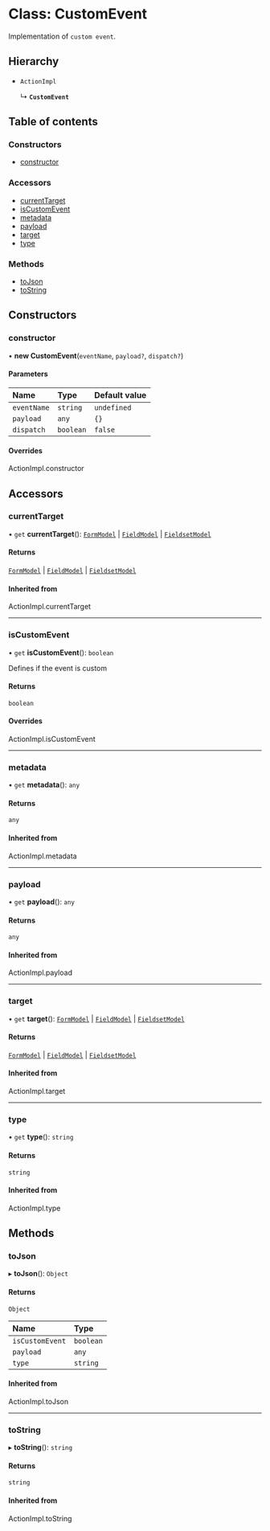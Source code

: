 # Class: CustomEvent

Implementation of `custom event`.

## Hierarchy

- `ActionImpl`

  ↳ **`CustomEvent`**

## Table of contents

### Constructors

- [constructor](CustomEvent.md#constructor)

### Accessors

- [currentTarget](CustomEvent.md#currenttarget)
- [isCustomEvent](CustomEvent.md#iscustomevent)
- [metadata](CustomEvent.md#metadata)
- [payload](CustomEvent.md#payload)
- [target](CustomEvent.md#target)
- [type](CustomEvent.md#type)

### Methods

- [toJson](CustomEvent.md#tojson)
- [toString](CustomEvent.md#tostring)

## Constructors

### constructor

• **new CustomEvent**(`eventName`, `payload?`, `dispatch?`)

#### Parameters

| Name | Type | Default value |
| :------ | :------ | :------ |
| `eventName` | `string` | `undefined` |
| `payload` | `any` | `{}` |
| `dispatch` | `boolean` | `false` |

#### Overrides

ActionImpl.constructor

## Accessors

### currentTarget

• `get` **currentTarget**(): [`FormModel`](../interfaces/FormModel.md) \| [`FieldModel`](../interfaces/FieldModel.md) \| [`FieldsetModel`](../interfaces/FieldsetModel.md)

#### Returns

[`FormModel`](../interfaces/FormModel.md) \| [`FieldModel`](../interfaces/FieldModel.md) \| [`FieldsetModel`](../interfaces/FieldsetModel.md)

#### Inherited from

ActionImpl.currentTarget

___

### isCustomEvent

• `get` **isCustomEvent**(): `boolean`

Defines if the event is custom

#### Returns

`boolean`

#### Overrides

ActionImpl.isCustomEvent

___

### metadata

• `get` **metadata**(): `any`

#### Returns

`any`

#### Inherited from

ActionImpl.metadata

___

### payload

• `get` **payload**(): `any`

#### Returns

`any`

#### Inherited from

ActionImpl.payload

___

### target

• `get` **target**(): [`FormModel`](../interfaces/FormModel.md) \| [`FieldModel`](../interfaces/FieldModel.md) \| [`FieldsetModel`](../interfaces/FieldsetModel.md)

#### Returns

[`FormModel`](../interfaces/FormModel.md) \| [`FieldModel`](../interfaces/FieldModel.md) \| [`FieldsetModel`](../interfaces/FieldsetModel.md)

#### Inherited from

ActionImpl.target

___

### type

• `get` **type**(): `string`

#### Returns

`string`

#### Inherited from

ActionImpl.type

## Methods

### toJson

▸ **toJson**(): `Object`

#### Returns

`Object`

| Name | Type |
| :------ | :------ |
| `isCustomEvent` | `boolean` |
| `payload` | `any` |
| `type` | `string` |

#### Inherited from

ActionImpl.toJson

___

### toString

▸ **toString**(): `string`

#### Returns

`string`

#### Inherited from

ActionImpl.toString
